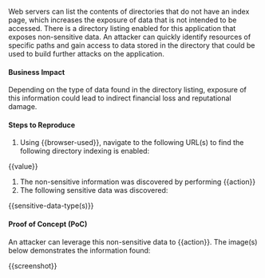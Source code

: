 Web servers can list the contents of directories that do not have an index page, which increases the exposure of data that is not intended to be accessed. There is a directory listing enabled for this application that exposes non-sensitive data. An attacker can quickly identify resources of specific paths and gain access to data stored in the directory that could be used to build further attacks on the application.

#### Business Impact

Depending on the type of data found in the directory listing, exposure of this information could lead to indirect financial loss and reputational damage.

#### Steps to Reproduce

1. Using {{browser-used}}, navigate to the following URL(s) to find the following directory indexing is enabled:

{{value}}

1. The non-sensitive information was discovered by performing {{action}}
1. The following sensitive data was discovered:

{{sensitive-data-type(s)}}

#### Proof of Concept (PoC)

An attacker can leverage this non-sensitive data to {{action}}. The image(s) below demonstrates the information found:

{{screenshot}}

